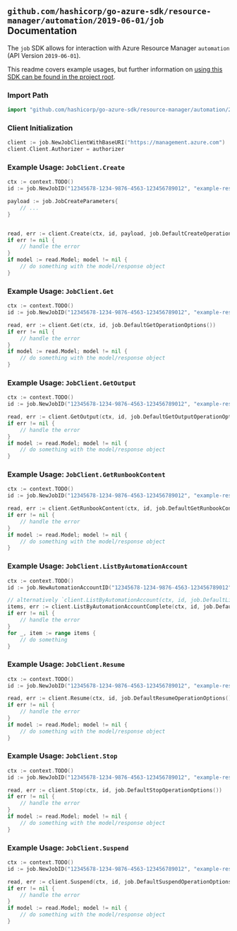 
## `github.com/hashicorp/go-azure-sdk/resource-manager/automation/2019-06-01/job` Documentation

The `job` SDK allows for interaction with Azure Resource Manager `automation` (API Version `2019-06-01`).

This readme covers example usages, but further information on [using this SDK can be found in the project root](https://github.com/hashicorp/go-azure-sdk/tree/main/docs).

### Import Path

```go
import "github.com/hashicorp/go-azure-sdk/resource-manager/automation/2019-06-01/job"
```


### Client Initialization

```go
client := job.NewJobClientWithBaseURI("https://management.azure.com")
client.Client.Authorizer = authorizer
```


### Example Usage: `JobClient.Create`

```go
ctx := context.TODO()
id := job.NewJobID("12345678-1234-9876-4563-123456789012", "example-resource-group", "automationAccountName", "jobName")

payload := job.JobCreateParameters{
	// ...
}


read, err := client.Create(ctx, id, payload, job.DefaultCreateOperationOptions())
if err != nil {
	// handle the error
}
if model := read.Model; model != nil {
	// do something with the model/response object
}
```


### Example Usage: `JobClient.Get`

```go
ctx := context.TODO()
id := job.NewJobID("12345678-1234-9876-4563-123456789012", "example-resource-group", "automationAccountName", "jobName")

read, err := client.Get(ctx, id, job.DefaultGetOperationOptions())
if err != nil {
	// handle the error
}
if model := read.Model; model != nil {
	// do something with the model/response object
}
```


### Example Usage: `JobClient.GetOutput`

```go
ctx := context.TODO()
id := job.NewJobID("12345678-1234-9876-4563-123456789012", "example-resource-group", "automationAccountName", "jobName")

read, err := client.GetOutput(ctx, id, job.DefaultGetOutputOperationOptions())
if err != nil {
	// handle the error
}
if model := read.Model; model != nil {
	// do something with the model/response object
}
```


### Example Usage: `JobClient.GetRunbookContent`

```go
ctx := context.TODO()
id := job.NewJobID("12345678-1234-9876-4563-123456789012", "example-resource-group", "automationAccountName", "jobName")

read, err := client.GetRunbookContent(ctx, id, job.DefaultGetRunbookContentOperationOptions())
if err != nil {
	// handle the error
}
if model := read.Model; model != nil {
	// do something with the model/response object
}
```


### Example Usage: `JobClient.ListByAutomationAccount`

```go
ctx := context.TODO()
id := job.NewAutomationAccountID("12345678-1234-9876-4563-123456789012", "example-resource-group", "automationAccountName")

// alternatively `client.ListByAutomationAccount(ctx, id, job.DefaultListByAutomationAccountOperationOptions())` can be used to do batched pagination
items, err := client.ListByAutomationAccountComplete(ctx, id, job.DefaultListByAutomationAccountOperationOptions())
if err != nil {
	// handle the error
}
for _, item := range items {
	// do something
}
```


### Example Usage: `JobClient.Resume`

```go
ctx := context.TODO()
id := job.NewJobID("12345678-1234-9876-4563-123456789012", "example-resource-group", "automationAccountName", "jobName")

read, err := client.Resume(ctx, id, job.DefaultResumeOperationOptions())
if err != nil {
	// handle the error
}
if model := read.Model; model != nil {
	// do something with the model/response object
}
```


### Example Usage: `JobClient.Stop`

```go
ctx := context.TODO()
id := job.NewJobID("12345678-1234-9876-4563-123456789012", "example-resource-group", "automationAccountName", "jobName")

read, err := client.Stop(ctx, id, job.DefaultStopOperationOptions())
if err != nil {
	// handle the error
}
if model := read.Model; model != nil {
	// do something with the model/response object
}
```


### Example Usage: `JobClient.Suspend`

```go
ctx := context.TODO()
id := job.NewJobID("12345678-1234-9876-4563-123456789012", "example-resource-group", "automationAccountName", "jobName")

read, err := client.Suspend(ctx, id, job.DefaultSuspendOperationOptions())
if err != nil {
	// handle the error
}
if model := read.Model; model != nil {
	// do something with the model/response object
}
```
